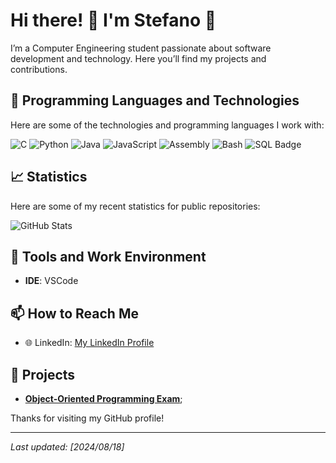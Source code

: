 # Hi there! 👋 I'm Stefano 🚀

I’m a Computer Engineering student passionate about software development and technology. Here you’ll find my projects and contributions.

## 🌟 Programming Languages and Technologies

Here are some of the technologies and programming languages I work with:

![C](https://img.shields.io/badge/-C-00599C?logo=c&logoColor=white)
![Python](https://img.shields.io/badge/-Python-3776AB?logo=python&logoColor=white)
![Java](https://img.shields.io/badge/-Java-E34F26?logo=java&logoColor=white)
![JavaScript](https://img.shields.io/badge/-JavaScript-F7DF1C?logo=javascript&logoColor=black)
![Assembly](https://img.shields.io/badge/-Assembly-6E4C41?logo=assemblyscript&logoColor=white)
![Bash](https://img.shields.io/badge/Bash-4EAA25?logo=gnu-bash&logoColor=white&style=flat)
![SQL Badge](https://img.shields.io/badge/SQL-336791?style=flat&logo=postgresql&logoColor=white)



## 📈 Statistics

Here are some of my recent statistics for public repositories:

![GitHub Stats](https://github-readme-stats.vercel.app/api?username=stefanopaolonii&show_icons=true&count_private=true&hide_title=true&hide=prs&theme=dark)
## 🔧 Tools and Work Environment

- **IDE**: VSCode

## 📫 How to Reach Me

- 🌐 LinkedIn: [My LinkedIn Profile](https://www.linkedin.com/in/stefanopaoloni)

## 🔗 Projects

- **[Object-Oriented Programming Exam](https://github.com/stefanopaolonii/oop_v2)**;

Thanks for visiting my GitHub profile!

---

*Last updated: [2024/08/18]*

